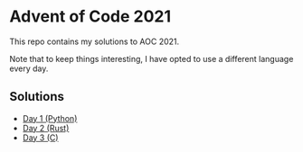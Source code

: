 # Advent of Code 2021

This repo contains my solutions to AOC 2021.

Note that to keep things interesting, I have opted to use a different language every day.

## Solutions

- [Day 1 (Python)](day-1/)
- [Day 2 (Rust)](day-2/)
- [Day 3 (C)](day-3/)

